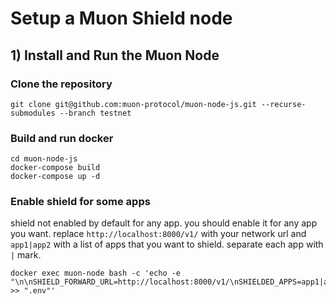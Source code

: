 # Setup a Muon Shield node


## 1) Install and Run the Muon Node

### Clone the repository

```
git clone git@github.com:muon-protocol/muon-node-js.git --recurse-submodules --branch testnet
```

### Build and run docker

```
cd muon-node-js
docker-compose build
docker-compose up -d
```

### Enable shield for some apps

shield not enabled by default for any app. you should enable it for any app you want.
replace `http://localhost:8000/v1/` with your network url and `app1|app2` with a list of apps that you want to shield. separate each app with `|` mark.

```
docker exec muon-node bash -c 'echo -e "\n\nSHIELD_FORWARD_URL=http://localhost:8000/v1/\nSHIELDED_APPS=app1|app2" >> ".env"'
```

